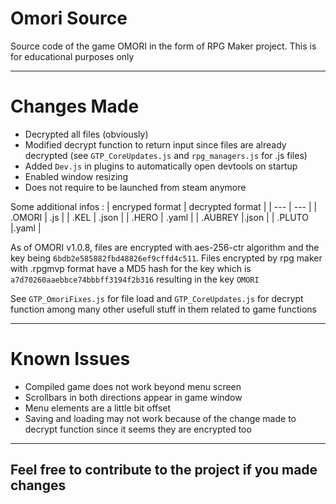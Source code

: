 # Omori Source
Source code of the game OMORI in the form of RPG Maker project.
This is for educational purposes only

---

# Changes Made

* Decrypted all files (obviously)
* Modified decrypt function to return input since files are already decrypted (see `GTP_CoreUpdates.js` and `rpg_managers.js` for .js files)
* Added `Dev.js` in plugins to automatically open devtools on startup
* Enabled window resizing
* Does not require to be launched from steam anymore

Some additional infos :
| encryped format | decrypted format |
| --- | --- |
| .OMORI | .js |
| .KEL | .json |
| .HERO | .yaml |
| .AUBREY |.json |
| .PLUTO |.yaml |

As of OMORI v1.0.8, files are encrypted with aes-256-ctr algorithm and the key being `6bdb2e585882fbd48826ef9cffd4c511`. Files encrypted by rpg maker with .rpgmvp format have a MD5 hash for the key which is `a7d70260aaebbce74bbbff3194f2b316` resulting in the key `OMORI`

See `GTP_OmoriFixes.js` for file load and `GTP_CoreUpdates.js` for decrypt function among many other usefull stuff in them related to game functions

---

# Known Issues

* Compiled game does not work beyond menu screen
* Scrollbars in both directions appear in game window
* Menu elements are a little bit offset
* Saving and loading may not work because of the change made to decrypt function since it seems they are encrypted too

---

## Feel free to contribute to the project if you made changes
